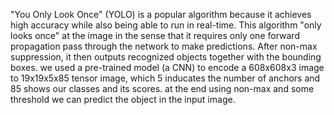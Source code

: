 "You Only Look Once" (YOLO) is a popular algorithm because it achieves high accuracy while also being able to run in real-time.
This algorithm "only looks once" at the image in the sense that it requires only one forward propagation pass through the network to make predictions.
After non-max suppression, it then outputs recognized objects together with the bounding boxes.
we used a pre-trained model (a CNN) to encode a 608x608x3 image to 19x19x5x85 tensor image, which 5 inducates the number of anchors and 85 shows our classes and its scores.
at the end using non-max and some threshold we can predict the object in the input image.
